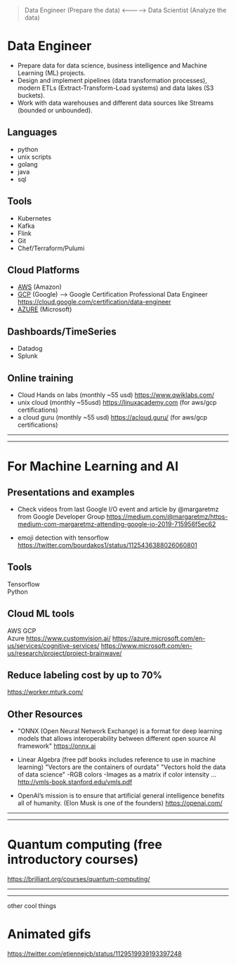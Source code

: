 


>Data Engineer (Prepare the data)    <----->   Data Scientist (Analyze the data)


Data Engineer
=============
- Prepare data for data science, business intelligence and Machine Learning (ML) projects.
- Design and implement pipelines (data transformation processes), modern ETLs (Extract-Transform-Load systems) and data lakes (S3 buckets).
- Work with data warehouses and different data sources like Streams (bounded or unbounded).


## Languages
- python
- unix scripts
- golang
- java
- sql

## Tools
- Kubernetes
- Kafka
- Flink
- Git
- Chef/Terraform/Pulumi


## Cloud Platforms
- [AWS](https://aws.amazon.com/) (Amazon)
- [GCP](https://cloud.google.com) (Google)           --> Google Certification Professional Data Engineer https://cloud.google.com/certification/data-engineer
- [AZURE](https://azure.microsoft.com/en-us/) (Microsoft)

## Dashboards/TimeSeries
- Datadog
- Splunk


## Online training
- Cloud Hands on labs (monthly ~55 usd) https://www.qwiklabs.com/
- unix cloud (monthly ~55usd) https://linuxacademy.com   (for aws/gcp certifications)
- a cloud guru (monthly ~55 usd) https://acloud.guru/   (for aws/gcp certifications)


----------
----------

For Machine Learning and AI
===========================

## Presentations and examples
- Check videos from last Google I/O event and article by @margaretmz from Google Developer Group
 https://medium.com/@margaretmz/https-medium-com-margaretmz-attending-google-io-2019-715956f5ec62

- emoji detection with tensorflow
 https://twitter.com/bourdakos1/status/1125436388026060801


## Tools
Tensorflow	
Python

## Cloud ML tools
AWS
GCP		
Azure	https://www.customvision.ai/	https://azure.microsoft.com/en-us/services/cognitive-services/	https://www.microsoft.com/en-us/research/project/project-brainwave/




## Reduce labeling cost by up to 70%
https://worker.mturk.com/


## Other Resources
- "ONNX (Open Neural Network Exchange) is a format for deep learning models that allows interoperability between different open source AI framework"
https://onnx.ai

- Linear Algebra (free pdf books includes reference to use in machine learning)
"Vectors are the containers of ourdata"
"Vectors hold the data of data science"
-RGB colors
-Images as a matrix if color intensity ...
http://vmls-book.stanford.edu/vmls.pdf

- OpenAI’s mission is to ensure that artificial general intelligence benefits all of humanity.
(Elon Musk is one of the founders)
https://openai.com/




-----------
-----------

# Quantum computing (free introductory courses)
https://brilliant.org/courses/quantum-computing/


-----------
-----------
other cool things 

# Animated gifs
https://twitter.com/etiennejcb/status/1129519939193397248
